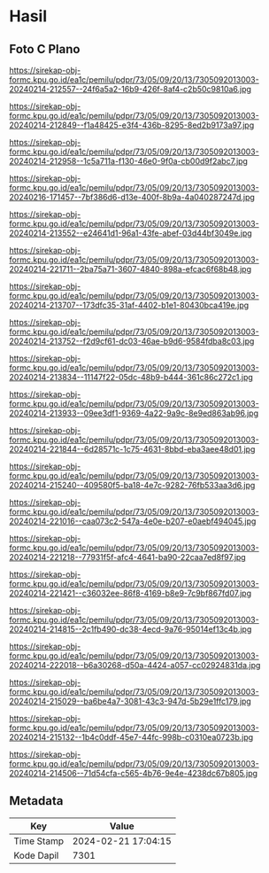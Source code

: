 # Hasil

## Foto C Plano

https://sirekap-obj-formc.kpu.go.id/ea1c/pemilu/pdpr/73/05/09/20/13/7305092013003-20240214-212557--24f6a5a2-16b9-426f-8af4-c2b50c9810a6.jpg

https://sirekap-obj-formc.kpu.go.id/ea1c/pemilu/pdpr/73/05/09/20/13/7305092013003-20240214-212849--f1a48425-e3f4-436b-8295-8ed2b9173a97.jpg

https://sirekap-obj-formc.kpu.go.id/ea1c/pemilu/pdpr/73/05/09/20/13/7305092013003-20240214-212958--1c5a711a-f130-46e0-9f0a-cb00d9f2abc7.jpg

https://sirekap-obj-formc.kpu.go.id/ea1c/pemilu/pdpr/73/05/09/20/13/7305092013003-20240216-171457--7bf386d6-d13e-400f-8b9a-4a040287247d.jpg

https://sirekap-obj-formc.kpu.go.id/ea1c/pemilu/pdpr/73/05/09/20/13/7305092013003-20240214-213552--e24641d1-96a1-43fe-abef-03d44bf3049e.jpg

https://sirekap-obj-formc.kpu.go.id/ea1c/pemilu/pdpr/73/05/09/20/13/7305092013003-20240214-221711--2ba75a71-3607-4840-898a-efcac6f68b48.jpg

https://sirekap-obj-formc.kpu.go.id/ea1c/pemilu/pdpr/73/05/09/20/13/7305092013003-20240214-213707--173dfc35-31af-4402-b1e1-80430bca419e.jpg

https://sirekap-obj-formc.kpu.go.id/ea1c/pemilu/pdpr/73/05/09/20/13/7305092013003-20240214-213752--f2d9cf61-dc03-46ae-b9d6-9584fdba8c03.jpg

https://sirekap-obj-formc.kpu.go.id/ea1c/pemilu/pdpr/73/05/09/20/13/7305092013003-20240214-213834--11147f22-05dc-48b9-b444-361c86c272c1.jpg

https://sirekap-obj-formc.kpu.go.id/ea1c/pemilu/pdpr/73/05/09/20/13/7305092013003-20240214-213933--09ee3df1-9369-4a22-9a9c-8e9ed863ab96.jpg

https://sirekap-obj-formc.kpu.go.id/ea1c/pemilu/pdpr/73/05/09/20/13/7305092013003-20240214-221844--6d28571c-1c75-4631-8bbd-eba3aee48d01.jpg

https://sirekap-obj-formc.kpu.go.id/ea1c/pemilu/pdpr/73/05/09/20/13/7305092013003-20240214-215240--409580f5-ba18-4e7c-9282-76fb533aa3d6.jpg

https://sirekap-obj-formc.kpu.go.id/ea1c/pemilu/pdpr/73/05/09/20/13/7305092013003-20240214-221016--caa073c2-547a-4e0e-b207-e0aebf494045.jpg

https://sirekap-obj-formc.kpu.go.id/ea1c/pemilu/pdpr/73/05/09/20/13/7305092013003-20240214-221218--77931f5f-afc4-4641-ba90-22caa7ed8f97.jpg

https://sirekap-obj-formc.kpu.go.id/ea1c/pemilu/pdpr/73/05/09/20/13/7305092013003-20240214-221421--c36032ee-86f8-4169-b8e9-7c9bf867fd07.jpg

https://sirekap-obj-formc.kpu.go.id/ea1c/pemilu/pdpr/73/05/09/20/13/7305092013003-20240214-214815--2c1fb490-dc38-4ecd-9a76-95014ef13c4b.jpg

https://sirekap-obj-formc.kpu.go.id/ea1c/pemilu/pdpr/73/05/09/20/13/7305092013003-20240214-222018--b6a30268-d50a-4424-a057-cc02924831da.jpg

https://sirekap-obj-formc.kpu.go.id/ea1c/pemilu/pdpr/73/05/09/20/13/7305092013003-20240214-215029--ba6be4a7-3081-43c3-947d-5b29e1ffc179.jpg

https://sirekap-obj-formc.kpu.go.id/ea1c/pemilu/pdpr/73/05/09/20/13/7305092013003-20240214-215132--1b4c0ddf-45e7-44fc-998b-c0310ea0723b.jpg

https://sirekap-obj-formc.kpu.go.id/ea1c/pemilu/pdpr/73/05/09/20/13/7305092013003-20240214-214506--71d54cfa-c565-4b76-9e4e-4238dc67b805.jpg


## Metadata

| Key        | Value               |
| ---------- | ------------------- |
| Time Stamp | 2024-02-21 17:04:15 |
| Kode Dapil | 7301                |



